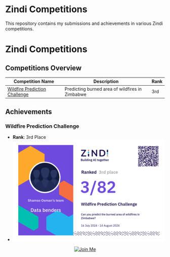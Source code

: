 # Zindi Competitions

This repository contains my submissions and achievements in various Zindi competitions.

# Zindi Competitions

## Competitions Overview

| Competition Name                   | Description                                              | Rank   |
|------------------------------------|----------------------------------------------------------|--------|
| [Wildfire Prediction Challenge](./Wildfire%20Prediction%20Challenge/) | Predicting burned area of wildfires in Zimbabwe           | 3rd    |


## Achievements

### Wildfire Prediction Challenge
- **Rank**: 3rd Place
- ![Certificate](./Achievements/data-benders-Wildfire%20Prediction%20Challenge.png)



<div align="center">
    <a href="[https://zindi.africa/?referralCode%3DZBtnE5]" target="_blank">
        <img src="https://img.shields.io/badge/Join%20Zindi-blue?style=for-the-badge" alt="Join Me">
    </a>
</div>


